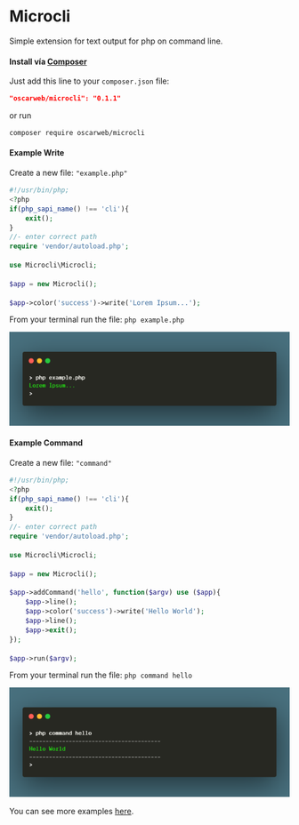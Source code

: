 # Microcli

Simple extension for text output for php on command line.

#### Install vía [Composer](https://packagist.org/packages/oscarweb/microcli "Composer")
Just add this line to your `composer.json` file:
```json
"oscarweb/microcli": "0.1.1"
```
or run

```sh
composer require oscarweb/microcli
```
#### Example Write
Create a new file: `"example.php"`
```php
#!/usr/bin/php;
<?php
if(php_sapi_name() !== 'cli'){
	exit();
}
//- enter correct path
require 'vendor/autoload.php';

use Microcli\Microcli;

$app = new Microcli();

$app->color('success')->write('Lorem Ipsum...');
```
From your terminal run the file: `php example.php`

![Example Write](https://raw.githubusercontent.com/oscarweb/microcli/main/examples/images/readme_write.png "Example Write")
#### Example Command

Create a new file: `"command"`
```php
#!/usr/bin/php;
<?php
if(php_sapi_name() !== 'cli'){
	exit();
}
//- enter correct path
require 'vendor/autoload.php';

use Microcli\Microcli;

$app = new Microcli();

$app->addCommand('hello', function($argv) use ($app){
	$app->line();
	$app->color('success')->write('Hello World');
	$app->line();
	$app->exit();
});

$app->run($argv);
```
From your terminal run the file: `php command hello`

![Example Command](https://raw.githubusercontent.com/oscarweb/microcli/main/examples/images/readme_command.png "Example Command")

You can see more examples [here](https://github.com/oscarweb/microcli/tree/main/examples "More Examples").